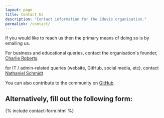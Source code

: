 ```yaml
---
layout: page
title: Contact Us
description: "Contact information for the Eduvis organisation."
permalink: /contact/
---
```


If you would like to reach us then the primary means of doing so is by emailing us.

For business and educational queries, contact the organisation's founder, [Charlie Roberts](MAILTO:charlie@eduvis.com.au).

for IT / admin-related queries (website, GitHub, social media, etc), contact [Nathaniel Schmidt](MAILTO:schmidty2244@gmail.com)

You can also contribute to the community on [GitHub](https://github.com/eduvis).

## Alternatively, fill out the following form:
{% include contact-form.html %}